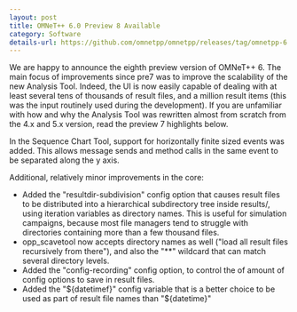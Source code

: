 ```yaml
---
layout: post
title: OMNeT++ 6.0 Preview 8 Available
category: Software
details-url: https://github.com/omnetpp/omnetpp/releases/tag/omnetpp-6.0pre8
---
```

We are happy to announce the eighth preview version of OMNeT++ 6. The main focus
of improvements since pre7 was to improve the scalability of the new Analysis
Tool. Indeed, the UI is now easily capable of dealing with at least several tens
of thousands of result files, and a million result items (this was the input
routinely used during the development). If you are unfamiliar with how and why
the Analysis Tool was rewritten almost from scratch from the 4.x and 5.x
version, read the preview 7 highlights below.

In the Sequence Chart Tool, support for horizontally finite sized events was
added. This allows message sends and method calls in the same event to be
separated along the y axis.

<!--more-->

Additional, relatively minor improvements in the core:

- Added the "resultdir-subdivision" config option that causes result files to be
  distributed into a hierarchical subdirectory tree inside results/, using
  iteration variables as directory names. This is useful for simulation
  campaigns, because most file managers tend to struggle with directories
  containing more than a few thousand files.
- opp_scavetool now accepts directory names as well ("load all result files
  recursively from there"), and also the "**" wildcard that can match several
  directory levels.
- Added the "config-recording" config option, to control the of amount of config
  options to save in result files.
- Added the "${datetimef}" config variable that is a better choice to be used as
  part of result file names than "${datetime}"
